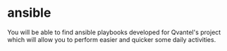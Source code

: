 # ansible
You will be able to find ansible playbooks developed for Qvantel's project which will allow you to perform easier and quicker some daily activities.
